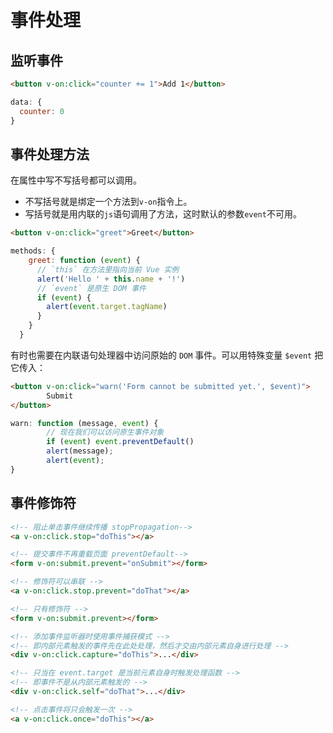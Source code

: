 # 事件处理

## 监听事件
```html
<button v-on:click="counter += 1">Add 1</button>
```
```js
data: {
  counter: 0
}
```

## 事件处理方法
在属性中写不写括号都可以调用。  
- 不写括号就是绑定一个方法到`v-on`指令上。
- 写括号就是用内联的`js`语句调用了方法，这时默认的参数`event`不可用。
```html
<button v-on:click="greet">Greet</button>
```
```js
methods: {
    greet: function (event) {
      // `this` 在方法里指向当前 Vue 实例
      alert('Hello ' + this.name + '!')
      // `event` 是原生 DOM 事件
      if (event) {
        alert(event.target.tagName)
      }
    }
  }
```

有时也需要在内联语句处理器中访问原始的 `DOM` 事件。可以用特殊变量 `$event` 把它传入：
```html
<button v-on:click="warn('Form cannot be submitted yet.', $event)">
		Submit
</button>
```
```js
warn: function (message, event) {
		// 现在我们可以访问原生事件对象
		if (event) event.preventDefault()
		alert(message);
		alert(event);
}
```

## 事件修饰符
```html
<!-- 阻止单击事件继续传播 stopPropagation-->
<a v-on:click.stop="doThis"></a>

<!-- 提交事件不再重载页面 preventDefault-->
<form v-on:submit.prevent="onSubmit"></form>

<!-- 修饰符可以串联 -->
<a v-on:click.stop.prevent="doThat"></a>

<!-- 只有修饰符 -->
<form v-on:submit.prevent></form>

<!-- 添加事件监听器时使用事件捕获模式 -->
<!-- 即内部元素触发的事件先在此处处理，然后才交由内部元素自身进行处理 -->
<div v-on:click.capture="doThis">...</div>

<!-- 只当在 event.target 是当前元素自身时触发处理函数 -->
<!-- 即事件不是从内部元素触发的 -->
<div v-on:click.self="doThat">...</div>

<!-- 点击事件将只会触发一次 -->
<a v-on:click.once="doThis"></a>
```
